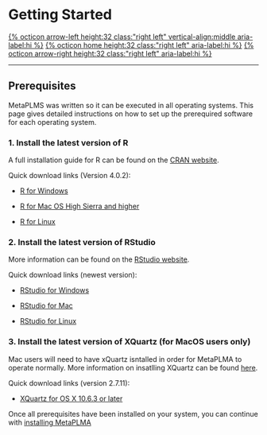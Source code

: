 # Getting Started

[{% octicon arrow-left height:32 class:"right left" vertical-align:middle aria-label:hi %}](index.md) [{% octicon home height:32 class:"right left" aria-label:hi %}](index.md) [{% octicon arrow-right height:32 class:"right left" aria-label:hi %}](GS_T.md)

----
## Prerequisites

MetaPLMS was written so it can be executed in all operating systems. This page gives detailed instructions on how to set up the prerequired software for each operating system. 


### 1. Install the latest version of R
A full installation guide for R can be found on the [CRAN website](https://cran.r-project.org/). 

 Quick download links (Version 4.0.2):

   - [R for Windows](https://cran.r-project.org/bin/windows/base/R-4.0.2-win.exe)

   - [R for Mac OS High Sierra and higher](https://cran.r-project.org/bin/macosx/R-4.0.2.pkg)

   - [R for Linux](https://cran.r-project.org/bin/linux/)
  
### 2. Install the latest version of RStudio
More information can be found on the [RStudio website](https://rstudio.com).

  Quick download links (newest version):

   - [RStudio for Windows](https://rstudio.com/products/rstudio/download/#download)

   - [RStudio for Mac](https://rstudio.com/products/rstudio/download/#download)

   - [RStudio for Linux](https://rstudio.com/products/rstudio/download/#download)


### 3. Install the latest version of XQuartz (for MacOS users only)
Mac users will need to have xQuartz isntalled in order for MetaPLMA to operate normally. More information on insatlling XQuartz can be found [here](https://www.xquartz.org).

  Quick download links (version 2.7.11):

   - [XQuartz for OS X 10.6.3 or later](https://dl.bintray.com/xquartz/downloads/XQuartz-2.7.11.dmg)
   
   
 Once all prerequisites have been installed on your system, you can continue with [installing MetaPLMA](GS_T.md)
